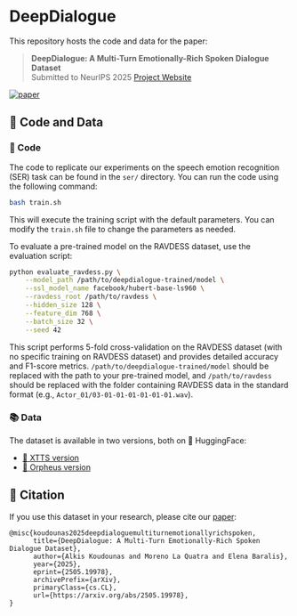 # DeepDialogue

This repository hosts the code and data for the paper:

> **DeepDialogue: A Multi-Turn Emotionally-Rich Spoken Dialogue Dataset**  
> Submitted to NeurIPS 2025
> [Project Website](https://salt-research.github.io/DeepDialogue)

[![paper](https://img.shields.io/badge/Paper-arXiv-green)](https://arxiv.org/abs/2505.19978)

## 📁 Code and Data

### 🔧 Code
The code to replicate our experiments on the speech emotion recognition (SER) task can be found in the `ser/` directory.
You can run the code using the following command:

```bash
bash train.sh
```
This will execute the training script with the default parameters. You can modify the `train.sh` file to change the parameters as needed.

To evaluate a pre-trained model on the RAVDESS dataset, use the evaluation script:

```bash
python evaluate_ravdess.py \
    --model_path /path/to/deepdialogue-trained/model \
    --ssl_model_name facebook/hubert-base-ls960 \
    --ravdess_root /path/to/ravdess \
    --hidden_size 128 \
    --feature_dim 768 \
    --batch_size 32 \
    --seed 42
```

This script performs 5-fold cross-validation on the RAVDESS dataset (with no specific training on RAVDESS dataset) and provides detailed accuracy and F1-score metrics. `/path/to/deepdialogue-trained/model` should be replaced with the path to your pre-trained model, and `/path/to/ravdess` should be replaced with the folder containing RAVDESS data in the standard format (e.g., `Actor_01/03-01-01-01-01-01-01.wav`).

### 📚 Data
The dataset is available in two versions, both on 🤗 HuggingFace:
  - [🤗 XTTS version](https://huggingface.co/datasets/SALT-Research/DeepDialogue-xtts)
  - [🤗 Orpheus version](https://huggingface.co/datasets/SALT-Research/DeepDialogue-orpheus)


## 📣 Citation

If you use this dataset in your research, please cite our [paper](https://arxiv.org/abs/2505.19978):

```
@misc{koudounas2025deepdialoguemultiturnemotionallyrichspoken,
      title={DeepDialogue: A Multi-Turn Emotionally-Rich Spoken Dialogue Dataset}, 
      author={Alkis Koudounas and Moreno La Quatra and Elena Baralis},
      year={2025},
      eprint={2505.19978},
      archivePrefix={arXiv},
      primaryClass={cs.CL},
      url={https://arxiv.org/abs/2505.19978}, 
}
```
